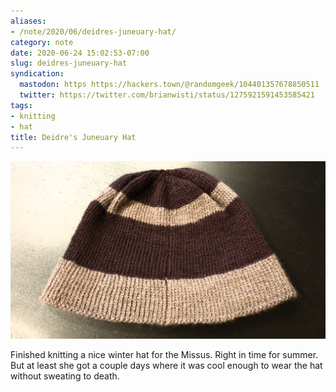 ```yaml
---
aliases:
- /note/2020/06/deidres-juneuary-hat/
category: note
date: 2020-06-24 15:02:53-07:00
slug: deidres-juneuary-hat
syndication:
  mastodon: https https://hackers.town/@randomgeek/104401357678850511
  twitter: https://twitter.com/brianwisti/status/1275921591453585421
tags:
- knitting
- hat
title: Deidre's Juneuary Hat
---
```


![attachments/img/2020/cover-2020-06-24.jpg](../../../attachments/img/2020/cover-2020-06-24.jpg)

Finished knitting a nice winter hat for the Missus. Right in time for summer. But at least she got a couple days where it was cool enough to wear the hat without sweating to death.

